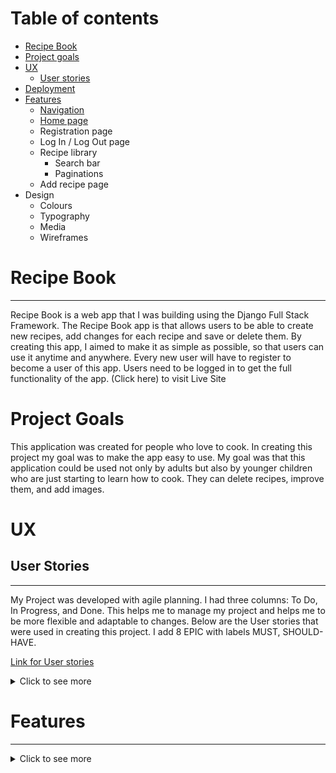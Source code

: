 # Table of contents

  * [Recipe Book](#recipe-book)
  * [Project goals](#project-goals)
  * [UX](#ux)
     * [User stories](#user-stories)
  * [Deployment](#deployment) 
  * [Features ](#features)
      * [Navigation](#navigation-bar)
      * [Home page](#home-page)
      * Registration page
       * Log In / Log Out page
      * Recipe library
         * Search bar 
         * Paginations  
      * Add recipe page
  * Design
     * Colours
     * Typography
     * Media
     * Wireframes

# Recipe Book 
*** 
Recipe Book is a web app that I was building using the Django Full Stack Framework. The Recipe Book app is that allows users to be able to create new recipes, add changes for each recipe and save or delete them. By creating this app, I aimed to make it as simple as possible, so that users can use it anytime and anywhere. Every new user will have to register to become a user of this app. Users need to be logged in to get the full functionality of the app. 
(Click here) to visit Live Site

# Project Goals

This application was created for people who love to cook. In creating this project my goal was to make the app easy to use. My goal was that this application could be used not only by adults but also by younger children who are just starting to learn how to cook. They can delete recipes, improve them, and add images.

# UX
 ## User Stories 
 ***

My Project was developed with agile planning. I had three columns: To Do, In Progress, and Done. This helps me to manage my project and helps me to be more flexible and adaptable to changes.
Below are the User stories that were used in creating this project. I add 8 EPIC with labels MUST, SHOULD-HAVE.

[Link for User stories](https://github.com/Aliona83/project4--test/issues)

<details>
<summary>Click to see more</summary>

1 EPIC - Home Page and Navigation Bar

    * As a Site User I can easily navigate around the site so that I can view different pages. As a Site User, I want to see a home page with basic information about the app.
2 EPIC - Account registration 

    * As a Site User I want to be able to create an account and log in into my app with my username and password.

3 EPIC - Add CRUD functionality

    * As a Site User I want to add recipes.
    * As a Site User I want to update recipes.
    * As a Site User I want to delete recipes from my recipe page. 

4 EPIC - Create Recipe Form 

   * As a Site User I want to have a recipe form where I will be able to add all ingredients, and instructions, sort by meal type and be able to add an image of the recipe.

5 EPIC - Recipe page
    
   * As a Site User I want to have a separate page where I will be able to see all recipes that I save.

6 EPIC - Pagination 

   * As a Site User I want to see a number of pages in recipe page. 

7 EPIC - Search Bar 
   
   * As a Site User I want to be able search my recipes by ingredients and by type of meals(breakfast, lunch and dinner)
</details>

# Features  
  ***
<details>
<summary>Click to see more</summary>

 ## Navigation Bar
 ![](./readmeImages/navigationBar.png)

 The navigation menu consists of Logo, register and Log In. The App logo was created by Canvas and is a simple Chef's cap with the text Recipe App. By clicking on the Logo, user can always return to the Home page. 
 If the User is new, he will have to register, and if the User already exists, he can easily Log In to his recipe page. When User Log in, some links on the navigation bar will change, and the user will be able to see the recipe library, add a new recipe and Log Out. Once User logged In it will see welcome back text with his name. 

 ![](./readmeImages/navigationaBarToRegister.png)

 Also on the small screen the navigation menu will be changed to the burger menu which shows all the navigation links.
 ![](./readmeImages/navigationMobile.png)

 ## Home Page
![](./readmeImages/homePage.png)
 The home page has a welcome message and a short description of the application. At the bottom are three bright images of a recipe with the small guide on what users can do with this app.
 ## Registration page
 ![](./readmeImages/registrationForm.png)
 
 ## Add Recipe page



 # Deployment

Heroku's Hosting Service
1. Login or create an account at Heroku.
2. On the homepage you select the 'New' button and then select 'Create New App' from the drop-down.
3. Give your app a unique name and choose your relevant region.
4. In the 'Settings' tab of your app select 'Reveal Config Vars'.
5. Add a value for 'SECRET_KEY' connecting to your django environment.
6. Add a value for 'DATABASE_URL' connecting to your postgreSQL database.
7. Add a value for 'ClOUDINARY_URL' connecting to cloudinary's cloud hosting service for media.
8. Proceed down to the 'Buildpack' section and select 'Add buildpack' before choosing Python and 'Save Changes'.
9. Back at the top of the page select the 'Deploy' tab.
10. Select GitHub as preferred deployment method, confirm connecting to Github if not automatic.
11. Connect to your relevant repository on GitHub.
12. You can now select either 'Automatic Deployment' for deployment on every push to GiHub or 'Manual Deployment' for only when you press this button.

Final Deployment
1. Create a runtime.txt python-3.8.13.
2. Ensure a procfile is created with the following web: gunicorn projectnamehere.wsgi.
3. Ensure DEBUG = False in settings.py.

To Clone
You can clone this project by executing the following:
1. Open this project on GitHub here.
2. You will be provided with three options to choose from, HTTPS, SSH or GitHub CLI, click clipboard in order to copy.
3. Once selected, the forked project will be in your repositories.
4. Open up a new terminal.
5. Adjust the current directory to be the location you wish the cloned directory to be.
6. Type 'git clone' and paste the URL copied above in step 2.
7. Hit 'Enter' and the project will be successfully cloned.

To Fork
1. Open this project on GitHub here.
2. The fork button is found at the top of the page.
3. The forked project will be in your repositories.

## Technologies Used
* Git Used for version control alongside GitHub.
* GitHub Used in conjunction with Gitpod as the code editor, to store the project and utilise git version control.
* Heroku Used to deploy and host the finished product.
* Cloudinary Used as cloud based storage, storing any submitted media in the deployed application.
* ElephantSQL Used to host the PostgreSQL database for the application.
* W3C - HTMLUsed to validate all HTML code.
* W3C - CSS Used to validate all CSS code.
* CI PEP8 Testing Used to validate all Python code.
* Google Fonts Used to provide the fonts used in application styling.
* Bootstrap Used to aid implementation of styling and responsiveness.
* Fontawesome Used to implement effective icons.
* Google Chrome Dev Tools Used during the development to debug and test responsiveness.
* Balsamiq Used to build both the database schema diagram and design wireframes.
     
## Credits    
* Stack Overflow
* bbcgoodfood
* 